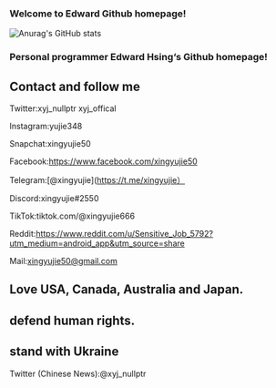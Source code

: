 ### Welcome to Edward Github homepage!
![Anurag's GitHub stats](https://github-readme-stats.vercel.app/api?username=xingyujie&show_icons=true&theme=radical)
### Personal programmer Edward Hsing‘s Github homepage!
## Contact and follow me
Twitter:xyj_nullptr xyj_offical

Instagram:yujie348 

Snapchat:xingyujie50 

Facebook:https://www.facebook.com/xingyujie50 

Telegram:[@xingyujie](https://t.me/xingyujie） 

Discord:xingyujie#2550 

TikTok:tiktok.com/@xingyujie666 

Reddit:https://www.reddit.com/u/Sensitive_Job_5792?utm_medium=android_app&utm_source=share 

Mail:xingyujie50@gmail.com

## Love USA, Canada, Australia and Japan. 
## defend human rights.
## stand with Ukraine 

Twitter (Chinese News):@xyj_nullptr
